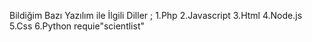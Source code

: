 Bildiğim Bazı Yazılım ile İlgili Diller ;
1.Php
2.Javascript
3.Html
4.Node.js
5.Css
6.Python
requie"scientlist"

